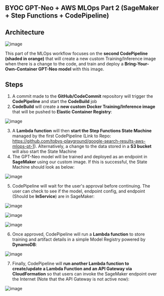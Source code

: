 ## BYOC GPT-Neo + AWS MLOps Part 2 (SageMaker + Step Functions + CodePipeline)

## Architecture

![image](https://user-images.githubusercontent.com/81354022/156029599-5d241136-8122-41df-8f1c-ff3e6c27d504.png)

This part of the MLOps workflow focuses on the **second CodePipeline (shaded in orange)** that will create a new custom Training/Inference image when there is a change to the code, and train and deploy a **Bring-Your-Own-Container GPT-Neo model** with this image.

## Steps

1) A commit made to the **GitHub/CodeCommit** repository will trigger the **CodePipeline** and start the **CodeBuild** job
2) **CodeBuild** will create a **new custom Docker Training/Inference image** that will be pushed to **Elastic Container Registry**:

![image](https://user-images.githubusercontent.com/81354022/156136278-7d5e6ac2-1161-464f-81f2-71b71d450d43.png)

3) A **Lambda function** will then **start the Step Functions State Machine** managed by the first CodePipeline (Link to Repo: https://github.com/tobys-playground/google-search-results-aws-mlops-pt-1). Alternatively, a change to the data stored in a **S3 bucket** will also start the State Machine
4) The GPT-Neo model will be trained and deployed as an endpoint in **SageMaker** using our custom image. If this is successful, the State Machine should look as below:

![image](https://user-images.githubusercontent.com/81354022/156136036-c43ad1ec-1276-418f-b069-0128eb308be4.png)

5) CodePipeline will wait for the user's approval before continuing. The user can check to see if the model, endpoint config, and endpoint (Should be **InService**) are in SageMaker:

![image](https://user-images.githubusercontent.com/81354022/156136369-61ab4238-df22-4fe8-abb1-129bfc4d3edb.png)

![image](https://user-images.githubusercontent.com/81354022/156136489-422a834d-9d77-4212-8ea7-2d9417dbb044.png)

![image](https://user-images.githubusercontent.com/81354022/156136580-1e8c145a-49c6-4ed7-8dc5-1fc4d41189ba.png)

6) Once approved, CodePipeline will run a **Lambda function** to store training and artifact details in a simple Model Registry powered by **DynamoDB**:

![image](https://user-images.githubusercontent.com/81354022/156136202-661d8e85-671a-4fa0-8a8b-181dbdb7bcfb.png)

7) Finally, CodePipeline will **run another Lambda function to create/update a Lambda Function and an API Gateway via CloudFormation** so that users can invoke the SageMaker endpoint over the Internet (Note that the API Gateway is not active now):

![image](https://user-images.githubusercontent.com/81354022/156136719-09b83e0c-c6a9-46ba-b755-7fd25a255d58.png)
